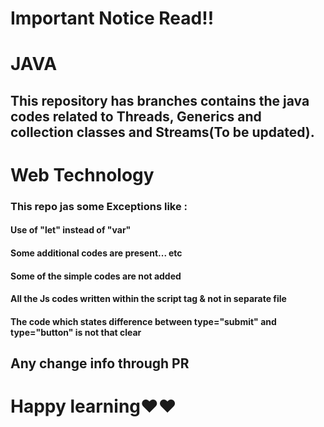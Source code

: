# Important Notice Read!!

# JAVA

## This repository has branches contains the java codes related to Threads, Generics and collection classes and Streams(To be updated).

# Web Technology

### This repo jas some Exceptions like :
#### Use of "let" instead of "var"
#### Some additional codes are present... etc
#### Some of the simple codes are not added
#### All the Js codes written within the script tag & not in separate file
#### The code which states difference between type="submit" and type="button" is not that clear

## Any change info through PR
# Happy learning❤️❤️